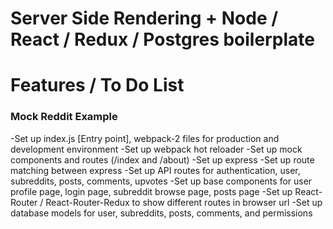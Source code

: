 # Server Side  Rendering + Node / React / Redux / Postgres boilerplate

# Features / To Do List

### Mock Reddit Example

-Set up index.js [Entry point], webpack-2 files for production and development environment
-Set up webpack hot reloader
-Set up mock components and routes (/index and /about)
-Set up express
-Set up route matching between express
-Set up API routes for authentication, user, subreddits, posts, comments, upvotes
-Set up base components for user profile page, login page, subreddit browse page, posts page
-Set up React-Router / React-Router-Redux to show different routes in browser url
-Set up database models for user, subreddits, posts, comments, and permissions
